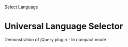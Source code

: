 <span class="active uls-trigger">Select Language</span>

Universal Language Selector
===========================

Demonstration of jQuery plugin - In compact mode
